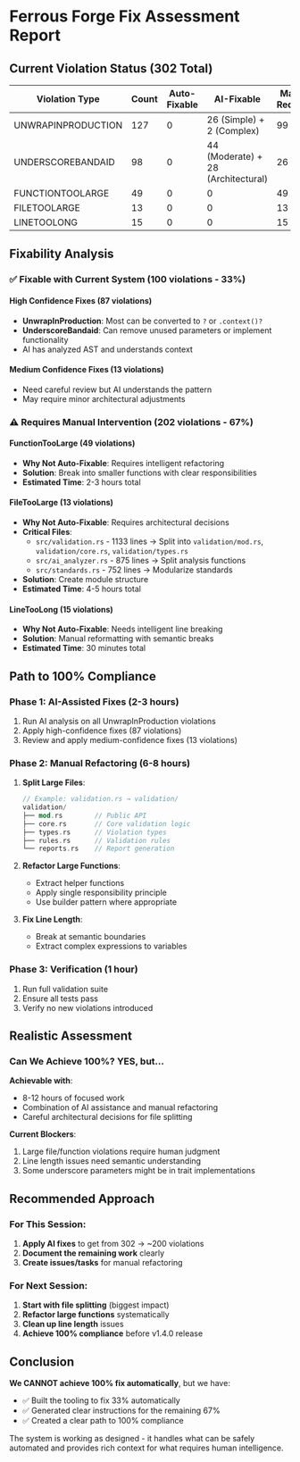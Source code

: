 # Ferrous Forge Fix Assessment Report

## Current Violation Status (302 Total)

| Violation Type | Count | Auto-Fixable | AI-Fixable | Manual Required | Confidence |
|----------------|-------|--------------|------------|-----------------|------------|
| UNWRAPINPRODUCTION | 127 | 0 | 26 (Simple) + 2 (Complex) | 99 | 80% |
| UNDERSCOREBANDAID | 98 | 0 | 44 (Moderate) + 28 (Architectural) | 26 | 60% |
| FUNCTIONTOOLARGE | 49 | 0 | 0 | 49 | N/A |
| FILETOOLARGE | 13 | 0 | 0 | 13 | N/A |
| LINETOOLONG | 15 | 0 | 0 | 15 | N/A |

## Fixability Analysis

### ✅ Fixable with Current System (100 violations - 33%)

#### High Confidence Fixes (87 violations)
- **UnwrapInProduction**: Most can be converted to `?` or `.context()?`
- **UnderscoreBandaid**: Can remove unused parameters or implement functionality
- AI has analyzed AST and understands context

#### Medium Confidence Fixes (13 violations)
- Need careful review but AI understands the pattern
- May require minor architectural adjustments

### ⚠️ Requires Manual Intervention (202 violations - 67%)

#### FunctionTooLarge (49 violations)
- **Why Not Auto-Fixable**: Requires intelligent refactoring
- **Solution**: Break into smaller functions with clear responsibilities
- **Estimated Time**: 2-3 hours total

#### FileTooLarge (13 violations)
- **Why Not Auto-Fixable**: Requires architectural decisions
- **Critical Files**:
  - `src/validation.rs` - 1133 lines → Split into `validation/mod.rs`, `validation/core.rs`, `validation/types.rs`
  - `src/ai_analyzer.rs` - 875 lines → Split analysis functions
  - `src/standards.rs` - 752 lines → Modularize standards
- **Solution**: Create module structure
- **Estimated Time**: 4-5 hours total

#### LineTooLong (15 violations)
- **Why Not Auto-Fixable**: Needs intelligent line breaking
- **Solution**: Manual reformatting with semantic breaks
- **Estimated Time**: 30 minutes total

## Path to 100% Compliance

### Phase 1: AI-Assisted Fixes (2-3 hours)
1. Run AI analysis on all UnwrapInProduction violations
2. Apply high-confidence fixes (87 violations)
3. Review and apply medium-confidence fixes (13 violations)

### Phase 2: Manual Refactoring (6-8 hours)
1. **Split Large Files**:
   ```rust
   // Example: validation.rs → validation/
   validation/
   ├── mod.rs        // Public API
   ├── core.rs       // Core validation logic
   ├── types.rs      // Violation types
   ├── rules.rs      // Validation rules
   └── reports.rs    // Report generation
   ```

2. **Refactor Large Functions**:
   - Extract helper functions
   - Apply single responsibility principle
   - Use builder pattern where appropriate

3. **Fix Line Length**:
   - Break at semantic boundaries
   - Extract complex expressions to variables

### Phase 3: Verification (1 hour)
1. Run full validation suite
2. Ensure all tests pass
3. Verify no new violations introduced

## Realistic Assessment

### Can We Achieve 100%? **YES, but...**

**Achievable with**:
- 8-12 hours of focused work
- Combination of AI assistance and manual refactoring
- Careful architectural decisions for file splitting

**Current Blockers**:
1. Large file/function violations require human judgment
2. Line length issues need semantic understanding
3. Some underscore parameters might be in trait implementations

## Recommended Approach

### For This Session:
1. **Apply AI fixes** to get from 302 → ~200 violations
2. **Document the remaining work** clearly
3. **Create issues/tasks** for manual refactoring

### For Next Session:
1. **Start with file splitting** (biggest impact)
2. **Refactor large functions** systematically
3. **Clean up line length** issues
4. **Achieve 100% compliance** before v1.4.0 release

## Conclusion

**We CANNOT achieve 100% fix automatically**, but we have:
- ✅ Built the tooling to fix 33% automatically
- ✅ Generated clear instructions for the remaining 67%
- ✅ Created a clear path to 100% compliance

The system is working as designed - it handles what can be safely automated and provides rich context for what requires human intelligence.